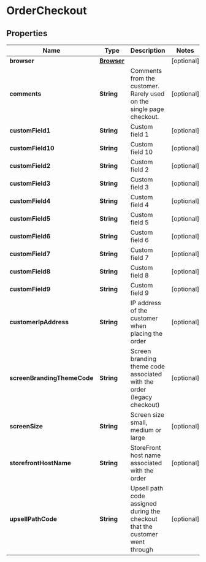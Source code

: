 
# OrderCheckout

## Properties
Name | Type | Description | Notes
------------ | ------------- | ------------- | -------------
**browser** | [**Browser**](Browser.md) |  |  [optional]
**comments** | **String** | Comments from the customer.  Rarely used on the single page checkout. |  [optional]
**customField1** | **String** | Custom field 1 |  [optional]
**customField10** | **String** | Custom field 10 |  [optional]
**customField2** | **String** | Custom field 2 |  [optional]
**customField3** | **String** | Custom field 3 |  [optional]
**customField4** | **String** | Custom field 4 |  [optional]
**customField5** | **String** | Custom field 5 |  [optional]
**customField6** | **String** | Custom field 6 |  [optional]
**customField7** | **String** | Custom field 7 |  [optional]
**customField8** | **String** | Custom field 8 |  [optional]
**customField9** | **String** | Custom field 9 |  [optional]
**customerIpAddress** | **String** | IP address of the customer when placing the order |  [optional]
**screenBrandingThemeCode** | **String** | Screen branding theme code associated with the order (legacy checkout) |  [optional]
**screenSize** | **String** | Screen size small, medium or large |  [optional]
**storefrontHostName** | **String** | StoreFront host name associated with the order |  [optional]
**upsellPathCode** | **String** | Upsell path code assigned during the checkout that the customer went through |  [optional]



